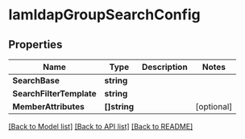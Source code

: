 # IamldapGroupSearchConfig

## Properties

Name | Type | Description | Notes
------------ | ------------- | ------------- | -------------
**SearchBase** | **string** |  | 
**SearchFilterTemplate** | **string** |  | 
**MemberAttributes** | **[]string** |  | [optional] 

[[Back to Model list]](../README.md#documentation-for-models) [[Back to API list]](../README.md#documentation-for-api-endpoints) [[Back to README]](../README.md)



